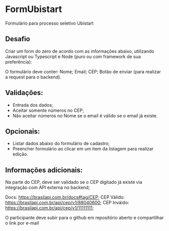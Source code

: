 # FormUbistart
Formulário para processo seletivo Ubistart
## Desafio

Criar um form do zero de acordo com as informações abaixo, utilizando Javascript ou Typescript e Node (puro ou com framework de sua preferência):

O formulário deve conter:
Nome;
Email;
CEP;
Botão de enviar (para realizar a request para o backend).

## Validações: 
- Entrada dos dados;
- Aceitar somente números no CEP; 
- Não aceitar números no Nome se o email é válido se o email já existe.

## Opcionais: 
- Listar dados abaixo do formulário de cadastro;
- Preencher formulário ao clicar em um item da listagem para realizar edição.

## Informações adicionais:
Na parte do CEP, deve ser validado se o CEP digitado já existe via integração com API externa no backend;

Docs: https://brasilapi.com.br/docs#tag/CEP; 
CEP Válido: https://brasilapi.com.br/api/cep/v1/88040600;
CEP Inváido: https://brasilapi.com.br/api/cep/v1/11111111;

O participante deve subir para o github em repositório aberto e compartilhar o link por e-mail
